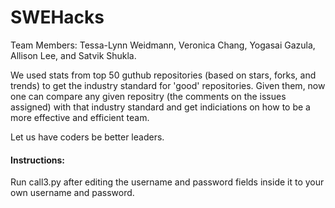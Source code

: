 # SWEHacks
Team Members: Tessa-Lynn Weidmann, Veronica Chang, Yogasai Gazula, Allison Lee, and Satvik Shukla.

We used stats from top 50 guthub repositories (based on stars, forks, and trends) to get the industry standard for 'good' repositories. Given them, now one can compare any given repositry (the comments on the issues assigned) with that industry standard and get indiciations on how to be a more effective and efficient team.

Let us have coders be better leaders.

#### Instructions:
Run call3.py after editing the username and password fields inside it to your own username and password.